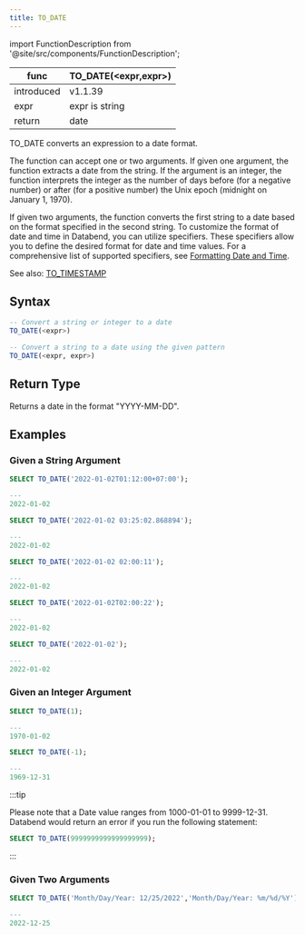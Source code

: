 ```yaml
---
title: TO_DATE
---
```

import FunctionDescription from '@site/src/components/FunctionDescription';

<FunctionDescription description="introduced in v1.1.39"/>

|func        | TO_DATE(<expr,expr>)         |
|------------|-----------------------------|
| introduced | v1.1.39                     |
| expr       | expr is string              |
| return     | date                        |


TO_DATE converts an expression to a date format. 

The function can accept one or two arguments. If given one argument, the function extracts a date from the string. If the argument is an integer, the function interprets the integer as the number of days before (for a negative number) or after (for a positive number) the Unix epoch (midnight on January 1, 1970). 

If given two arguments, the function converts the first string to a date based on the format specified in the second string. To customize the format of date and time in Databend, you can utilize specifiers. These specifiers allow you to define the desired format for date and time values. For a comprehensive list of supported specifiers, see [Formatting Date and Time](../../13-sql-reference/10-data-types/20-data-type-time-date-types.md#formatting-date-and-time).

See also: [TO_TIMESTAMP](totimestamp.md)

## Syntax

```sql
-- Convert a string or integer to a date
TO_DATE(<expr>)

-- Convert a string to a date using the given pattern
TO_DATE(<expr, expr>)
```

## Return Type

Returns a date in the format "YYYY-MM-DD".

## Examples

### Given a String Argument

```sql
SELECT TO_DATE('2022-01-02T01:12:00+07:00');

---
2022-01-02

SELECT TO_DATE('2022-01-02 03:25:02.868894');

---
2022-01-02

SELECT TO_DATE('2022-01-02 02:00:11');

---
2022-01-02

SELECT TO_DATE('2022-01-02T02:00:22');

---
2022-01-02

SELECT TO_DATE('2022-01-02');

---
2022-01-02
```

### Given an Integer Argument

```sql
SELECT TO_DATE(1);

---
1970-01-02

SELECT TO_DATE(-1);

---
1969-12-31
```

:::tip

Please note that a Date value ranges from 1000-01-01 to 9999-12-31. Databend would return an error if you run the following statement:

```sql
SELECT TO_DATE(9999999999999999999);
```
:::

### Given Two Arguments

```sql
SELECT TO_DATE('Month/Day/Year: 12/25/2022','Month/Day/Year: %m/%d/%Y');

---
2022-12-25
```
